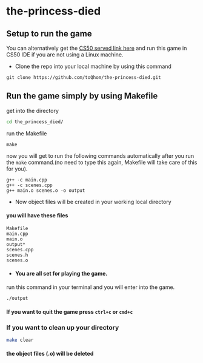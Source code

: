 # the-princess-died



## Setup to run the game

You can alternatively get the  [CS50 served link here](https://ide-eec4957140eb49608fa9dd68c0a97ee0-8081.cs50.ws/) and run this game in CS50 IDE if you are not using a Linux machine.


- Clone the repo into your local machine by using this command
``` 
git clone https://github.com/toQhom/the-princess-died.git
```

## Run the game simply by using Makefile
get into the directory 
```bash
cd the_princess_died/
```
run the Makefile
```
make
```
now you will get to run the following commands automatically after you run the ```make``` command.(no need to type this again, Makefile will take care of this for you).
```
g++ -c main.cpp
g++ -c scenes.cpp
g++ main.o scenes.o -o output
```
- Now object files will be created in your working local directory 
#### you will have these files
```
Makefile  
main.cpp  
main.o  
output*  
scenes.cpp  
scenes.h  
scenes.o
```

-  #### You are all set for playing the game.
run this command in your terminal and you will enter into the game.
```
./output
```
 #### If you want to quit the game press ```ctrl+c``` or ```cmd+c``` 

### If you want to clean up your directory 
```bash
make clear
```
#### the object files (.o) will be deleted